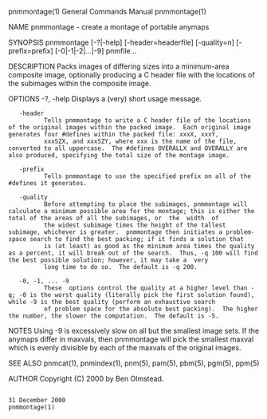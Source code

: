pnmmontage(1)                                                                            General Commands Manual                                                                            pnmmontage(1)

NAME
       pnmmontage - create a montage of portable anymaps

SYNOPSIS
       pnmmontage [-?|-help] [-header=headerfile] [-quality=n] [-prefix=prefix] [-0|-1|-2|...|-9] pnmfile...

DESCRIPTION
       Packs images of differing sizes into a minimum-area composite image, optionally producing a C header file with the locations of the subimages within the composite image.

OPTIONS
       -?, -help
              Displays a (very) short usage message.

       -header
              Tells pnmmontage to write a C header file of the locations of the original images within the packed image.  Each original image generates four #defines within the packed file: xxxX, xxxY,
              xxxSZX, and xxxSZY, where xxx is the name of the file, converted to all uppercase.  The #defines OVERALLX and OVERALLY are also produced, specifying the total size of the montage image.

       -prefix
              Tells pnmmontage to use the specified prefix on all of the #defines it generates.

       -quality
              Before attempting to place the subimages, pnmmontage will calculate a minimum possible area for the montage; this is either the total of the areas of all the subimages, or  the  width  of
              the widest subimage times the height of the tallest subimage, whichever is greater.  pnmmontage then initiates a problem-space search to find the best packing; if it finds a solution that
              is (at least) as good as the minimum area times the quality as a percent, it will break out of the search.  Thus, -q 100 will find the best possible solution; however, it may take a  very
              long time to do so.  The default is -q 200.

       -0, -1, ... -9
              These  options control the quality at a higher level than -q; -0 is the worst quality (literally pick the first solution found), while -9 is the best quality (perform an exhaustive search
              of problem space for the absolute best packing).  The higher the number, the slower the computation.  The default is -5.

NOTES
       Using -9 is excessively slow on all but the smallest image sets.  If the anymaps differ in maxvals, then pnmmontage will pick the smallest maxval which is evenly divisible by each of the maxvals
       of the original images.

SEE ALSO
       pnmcat(1), pnmindex(1), pnm(5), pam(5), pbm(5), pgm(5), ppm(5)

AUTHOR
       Copyright (C) 2000 by Ben Olmstead.

                                                                                             31 December 2000                                                                               pnmmontage(1)
